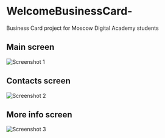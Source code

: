 # WelcomeBusinessCard-
Business Card project for Moscow Digital Academy students


## Main screen 

![Screenshot 1](https://github.com/vtretjakov/WelcomeBusinessCard-/blob/main/WelcomeCard/Screenshots/Screenshot01.png?raw=true)

## Contacts screen

![Screenshot 2](https://github.com/vtretjakov/WelcomeBusinessCard-/blob/main/WelcomeCard/Screenshots/Screenshot02.png?raw=true)

## More info screen 

![Screenshot 3](https://github.com/vtretjakov/WelcomeBusinessCard-/blob/main/WelcomeCard/Screenshots/Screenshot03.png?raw=true)

